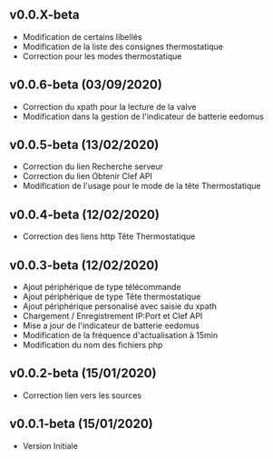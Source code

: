 ## v0.0.X-beta

* Modification de certains libellés
* Modification de la liste des consignes thermostatique
* Correction pour les modes thermostatique

## v0.0.6-beta (03/09/2020)

* Correction du xpath pour la lecture de la valve
* Modification dans la gestion de l'indicateur de batterie eedomus

## v0.0.5-beta (13/02/2020)

* Correction du lien Recherche serveur
* Correction du lien Obtenir Clef API
* Modification de l'usage pour le mode de la tête Thermostatique

## v0.0.4-beta (12/02/2020)

* Correction des liens http Tête Thermostatique

## v0.0.3-beta (12/02/2020)

* Ajout périphérique de type télécommande
* Ajout périphérique de type Tête thermostatique
* Ajout périphérique personalisé avec saisie du xpath
* Chargement / Enregistrement IP:Port et Clef API
* Mise a jour de l'indicateur de batterie eedomus 
* Modification de la fréquence d'actualisation à 15min
* Modification du nom des fichiers php

## v0.0.2-beta (15/01/2020)

* Correction lien vers les sources

## v0.0.1-beta (15/01/2020)

* Version Initiale
